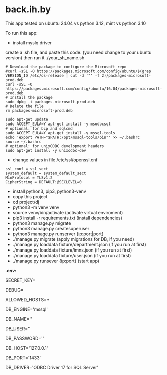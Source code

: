 # back.ih.by

This app tested on ubuntu 24.04 vs python 3.12, mint vs python 3.10

To run this app:
+ install myslq driver

create a .sh file, and paste this code. (you need change to your ubuntu version) then run it ./your_sh_name.sh
```
# Download the package to configure the Microsoft repo
#curl -sSL -O https://packages.microsoft.com/config/ubuntu/$(grep VERSION_ID /etc/os-release | cut -d '"' -f 2)/packages-microsoft-prod.deb
curl -sSL -O https://packages.microsoft.com/config/ubuntu/16.04/packages-microsoft-prod.deb
# Install the package
sudo dpkg -i packages-microsoft-prod.deb
# Delete the file
rm packages-microsoft-prod.deb

sudo apt-get update
sudo ACCEPT_EULA=Y apt-get install -y msodbcsql
# optional: for bcp and sqlcmd
sudo ACCEPT_EULA=Y apt-get install -y mssql-tools
echo 'export PATH="$PATH:/opt/mssql-tools/bin"' >> ~/.bashrc
source ~/.bashrc
# optional: for unixODBC development headers
sudo apt-get install -y unixodbc-dev      
```
+ change values in file /etc/ssl/openssl.cnf
```
ssl_conf = ssl_sect
system_default = system_default_sect
MinProtocol = TLSv1.2
CipherString = DEFAULT:@SECLEVEL=0
```
+ install python3, pip3, python3-venv
+ copy this project 
+ cd project/dj
+ python3 -m venv venv
+ source venv/bin/activate (activate virtual enviroment)
+ pip3 install -r requirements.txt (install dependencies)
+ python3 manage.py migrate
+ python3 manage.py createsuperuser
+ python3 manage.py runserver {ip:port|port}
+ ./manage.py migrate (apply migrations for DB, if you need)
+ ./manage.py loaddata fixture/department.json (if you run at first)
+ ./manage.py loaddata fixture/imns.json (if you run at first)
+ ./manage.py loaddata fixture/user.json (if you run at first)
+ ./manage.py runsever {ip:port} (start app)


***.env:***

SECRET_KEY=

DEBUG=

ALLOWED_HOSTS=*

DB_ENGINE='mssql'

DB_NAME=''

DB_USER=''

DB_PASSWORD=''

DB_HOST='127.0.0.1'

DB_PORT='1433'

DB_DRIVER='ODBC Driver 17 for SQL Server'

